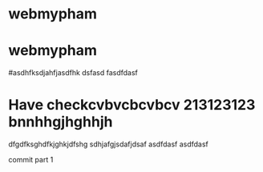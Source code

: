 # webmypham
# webmypham
#asdhfksdjahfjasdfhk
dsfasd
fasdfdasf
# Have checkcvbvcbcvbcv 213123123 bnnhhgjhghhjh
dfgdfksghdfkjghkjdfshg
sdhjafgjsdafjdsaf
asdfdasf
asdfdasf

commit part 1